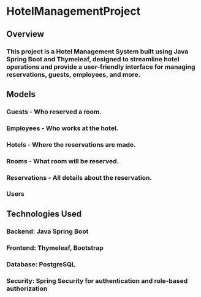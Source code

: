 # HotelManagementProject

## Overview
### This project is a Hotel Management System built using Java Spring Boot and Thymeleaf, designed to streamline hotel operations and provide a user-friendly interface for managing reservations, guests, employees, and more.

## Models
### Guests - Who reserved a room.
### Employees - Who works at the hotel.
### Hotels - Where the reservations are made.
### Rooms - What room will be reserved.
### Reservations - All details about the reservation.
### Users 



## Technologies Used
### Backend: Java Spring Boot
### Frontend: Thymeleaf, Bootstrap
### Database: PostgreSQL
### Security: Spring Security for authentication and role-based authorization
